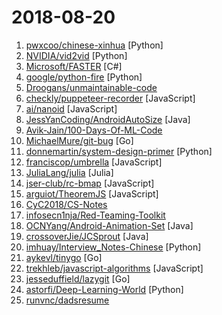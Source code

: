 # 2018-08-20

1. [pwxcoo/chinese-xinhua](https://github.com/pwxcoo/chinese-xinhua "中华新华字典数据库。包括歇后语，成语，词语，汉字。提供新华字典API。") [Python]
2. [NVIDIA/vid2vid](https://github.com/NVIDIA/vid2vid "Pytorch implementation of our method for high-resolution (e.g. 2048x1024) photorealistic video-to-video translation.") [Python]
3. [Microsoft/FASTER](https://github.com/Microsoft/FASTER "Fast key-value store from Microsoft Research") [C#]
4. [google/python-fire](https://github.com/google/python-fire "Python Fire is a library for automatically generating command line interfaces (CLIs) from absolutely any Python object.") [Python]
5. [Droogans/unmaintainable-code](https://github.com/Droogans/unmaintainable-code "A more maintainable, easier to share version of the infamous http://mindprod.com/jgloss/unmain.html") 
6. [checkly/puppeteer-recorder](https://github.com/checkly/puppeteer-recorder "Puppeteer recorder is a Chrome extension that records your browser interactions and generates a Puppeteer script.") [JavaScript]
7. [ai/nanoid](https://github.com/ai/nanoid "A tiny (145 bytes), secure, URL-friendly, unique string ID generator for JavaScript.") [JavaScript]
8. [JessYanCoding/AndroidAutoSize](https://github.com/JessYanCoding/AndroidAutoSize "A low-cost Android screen adaptation solution (今日头条屏幕适配方案终极版，一个极低成本的 Android 屏幕适配方案).") [Java]
9. [Avik-Jain/100-Days-Of-ML-Code](https://github.com/Avik-Jain/100-Days-Of-ML-Code "100 Days of ML Coding") 
10. [MichaelMure/git-bug](https://github.com/MichaelMure/git-bug "Distributed bug tracker embedded in Git") [Go]
11. [donnemartin/system-design-primer](https://github.com/donnemartin/system-design-primer "Learn how to design large-scale systems. Prep for the system design interview. Includes Anki flashcards.") [Python]
12. [franciscop/umbrella](https://github.com/franciscop/umbrella "☔️ Lightweight javascript library for DOM manipulation and events") [JavaScript]
13. [JuliaLang/julia](https://github.com/JuliaLang/julia "The Julia Language: A fresh approach to technical computing.") [Julia]
14. [jser-club/rc-bmap](https://github.com/jser-club/rc-bmap "当百度地图遇上React，会产生怎样的火花🔥 🎉欢迎您的加入🎉") [JavaScript]
15. [arguiot/TheoremJS](https://github.com/arguiot/TheoremJS "A Math library for computation in JavaScript") [JavaScript]
16. [CyC2018/CS-Notes](https://github.com/CyC2018/CS-Notes "📚 Computer Science Learning Notes") 
17. [infosecn1nja/Red-Teaming-Toolkit](https://github.com/infosecn1nja/Red-Teaming-Toolkit "A collection of open source and commercial tools that aid in red team operations.") 
18. [OCNYang/Android-Animation-Set](https://github.com/OCNYang/Android-Animation-Set "🦄 Android 所有动画系列详尽教程。 Explain all animations in Android.") [Java]
19. [crossoverJie/JCSprout](https://github.com/crossoverJie/JCSprout "👨‍🎓 Java Core Sprout : basic, concurrent, algorithm") [Java]
20. [imhuay/Interview_Notes-Chinese](https://github.com/imhuay/Interview_Notes-Chinese "2018/2019/校招/春招/秋招/自然语言处理(NLP)/深度学习(Deep Learning)/机器学习(Machine Learning)/C/C++/Python/面试笔记") [Python]
21. [aykevl/tinygo](https://github.com/aykevl/tinygo "Go compiler for small devices, based on LLVM.") [Go]
22. [trekhleb/javascript-algorithms](https://github.com/trekhleb/javascript-algorithms "Algorithms and data structures implemented in JavaScript with explanations and links to further readings") [JavaScript]
23. [jesseduffield/lazygit](https://github.com/jesseduffield/lazygit "simple terminal UI for git commands") [Go]
24. [astorfi/Deep-Learning-World](https://github.com/astorfi/Deep-Learning-World "📡 Organized Resources for Deep Learning Researchers and Developers") [Python]
25. [runvnc/dadsresume](https://github.com/runvnc/dadsresume "My dad's resume and skills from 1980") 
